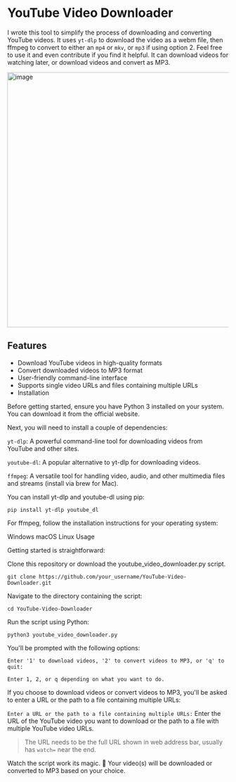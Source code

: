 # YouTube Video Downloader

I wrote this tool to simplify the process of downloading and converting YouTube videos. It uses `yt-dlp` to download the video as a webm file, then ffmpeg to convert to either an `mp4` or `mkv`, or `mp3` if using option 2. Feel free to use it and even contribute if you find it helpful. It can download videos for watching later, or download videos and convert as MP3. 

<img width="580" alt="image" src="https://user-images.githubusercontent.com/41294610/233874563-947c3a0b-c54c-4b62-84fc-1413641317c5.png">


## Features

- Download YouTube videos in high-quality formats
- Convert downloaded videos to MP3 format
- User-friendly command-line interface
- Supports single video URLs and files containing multiple URLs
- Installation

Before getting started, ensure you have Python 3 installed on your system. You can download it from the official website.

Next, you will need to install a couple of dependencies:

`yt-dlp`: A powerful command-line tool for downloading videos from YouTube and other sites.

`youtube-dl`: A popular alternative to yt-dlp for downloading videos.

`ffmpeg`: A versatile tool for handling video, audio, and other multimedia files and streams (install via brew for Mac).

You can install yt-dlp and youtube-dl using pip:

```
pip install yt-dlp youtube_dl
```
For ffmpeg, follow the installation instructions for your operating system:

Windows
macOS
Linux
Usage

Getting started is straightforward:

Clone this repository or download the youtube_video_downloader.py script.

```
git clone https://github.com/your_username/YouTube-Video-Downloader.git
```
Navigate to the directory containing the script:

```
cd YouTube-Video-Downloader
```

Run the script using Python:

```
python3 youtube_video_downloader.py
```

You'll be prompted with the following options:

`Enter '1' to download videos, '2' to convert videos to MP3, or 'q' to quit:`

`Enter 1, 2, or q depending on what you want to do.`

If you choose to download videos or convert videos to MP3, you'll be asked to enter a URL or the path to a file containing multiple URLs:

`Enter a URL or the path to a file containing multiple URLs:`
Enter the URL of the YouTube video you want to download or the path to a file with multiple YouTube video URLs. 

>  The URL needs to be the full URL shown in web address bar, usually has `watch=` near the end. 

Watch the script work its magic. 🎉 Your video(s) will be downloaded or converted to MP3 based on your choice.
